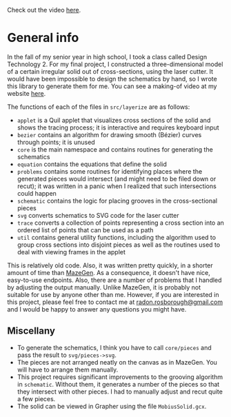Check out the video [here](https://youtu.be/SpUkQ700BqQ).

# General info

In the fall of my senior year in high school, I took a class called
Design Technology 2. For my final project, I constructed a
three-dimensional model of a certain irregular solid out of
cross-sections, using the laser cutter. It would have been impossible
to design the schematics by hand, so I wrote this library to generate
them for me. You can see a making-of video at my
website [here][other projects].

The functions of each of the files in `src/layerize` are as follows:
- `applet` is a Quil applet that visualizes cross sections of the
  solid and shows the tracing process; it is interactive and requires
  keyboard input
- `bezier` contains an algorithm for drawing smooth (Bézier) curves
  through points; it is unused
- `core` is the main namespace and contains routines for generating
  the schematics
- `equation` contains the equations that define the solid
- `problems` contains some routines for identifying places where the
  generated pieces would intersect (and might need to be filed down or
  recut); it was written in a panic when I realized that such
  intersections could happen
- `schematic` contains the logic for placing grooves in the
  cross-sectional pieces
- `svg` converts schematics to SVG code for the laser cutter
- `trace` converts a collection of points representing a cross section
  into an ordered list of points that can be used as a path
- `util` contains general utility functions, including the algorithm
  used to group cross sections into disjoint pieces as well as the
  routines used to deal with viewing frames in the applet

This is relatively old code. Also, it was written pretty quickly, in a
shorter amount of time than [MazeGen][mazegen]. As a consequence, it
doesn't have nice, easy-to-use endpoints. Also, there are a number of
problems that I handled by adjusting the output manually. Unlike
MazeGen, it is probably not suitable for use by anyone other than me.
However, if you are interested in this project, please feel free to
contact me at [radon.rosborough@gmail.com][email] and I would be happy
to answer any questions you might have.

## Miscellany

- To generate the schematics, I think you have to call `core/pieces`
  and pass the result to `svg/pieces->svg`.
- The pieces are not arranged neatly on the canvas as in MazeGen. You
  will have to arrange them manually.
- This project requires significant improvements to the grooving
  algorithm in `schematic`. Without them, it generates a number of the
  pieces so that they intersect with other pieces. I had to manually
  adjust and recut quite a few pieces.
- The solid can be viewed in Grapher using the file `MobiusSolid.gcx`.

[email]: mailto:radon.rosborough@gmail.com
[mazegen]: https://github.com/raxod502/mazegen
[other projects]: https://intuitiveexplanations.com/other-projects/
